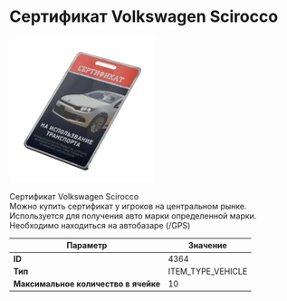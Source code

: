 # Cертификат Volkswagen Scirocco

![Item Image](../img/4364.webp?raw=true)

Cертификат Volkswagen Scirocco<br>Можно купить сертификат у игроков на центральном рынке.<br>Используется для получения авто марки определенной марки.<br>Необходимо находиться на автобазаре (/GPS)


| Параметр | Значение |
|----------|----------|
| **ID** | 4364 |
| **Тип** | ITEM_TYPE_VEHICLE |
| **Максимальное количество в ячейке** | 10 |

